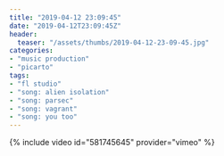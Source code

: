 ```yaml
---
title: "2019-04-12 23:09:45"
date: "2019-04-12T23:09:45Z"
header:
  teaser: "/assets/thumbs/2019-04-12-23-09-45.jpg"
categories:
- "music production"
- "picarto"
tags:
- "fl studio"
- "song: alien isolation"
- "song: parsec"
- "song: vagrant"
- "song: you too"
---
```

{% include video id="581745645" provider="vimeo" %}
